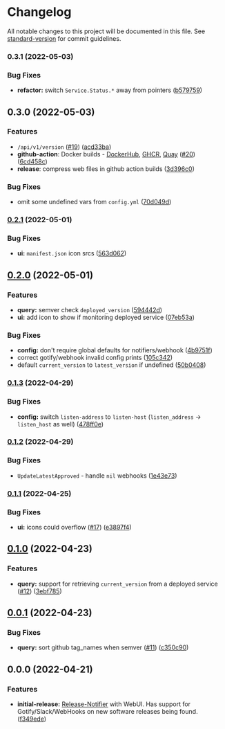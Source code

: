 # Changelog

All notable changes to this project will be documented in this file. See [standard-version](https://github.com/conventional-changelog/standard-version) for commit guidelines.

### 0.3.1 (2022-05-03)


### Bug Fixes

* **refactor:** switch `Service.Status.*` away from pointers ([b579759](https://github.com/hymenaios-io/Hymenaios/commits/b57975925ba1df44889b62cad1bd4ce7eaa9a165))

## 0.3.0 (2022-05-03)


### Features

* `/api/v1/version` ([#19](https://github.com/hymenaios-io/hymenaios/issues/19)) ([acd33ba](https://github.com/hymenaios-io/Hymenaios/commits/acd33ba08a9c8d3c18c390cdf6d48bb57f3628e1))
* **github-action**: Docker builds - [DockerHub](https://hub.docker.com/repository/docker/hymenaios/hymenaios), [GHCR](https://github.com/hymenaios-io/Hymenaios/pkgs/container/hymenaios), [Quay](https://quay.io/repository/hymenaios/hymenaios) ([#20](https://github.com/hymenaios-io/Hymenaios/pull/20)) ([6cd458c](https://github.com/hymenaios-io/Hymenaios/commit/6cd458c36a44856c82daefff36781032673b6272))
* **release**: compress web files in github action builds ([3d396c0](https://github.com/hymenaios-io/Hymenaios/commit/3d396c0e75528c45ebf924f83a0fc26c7788d234))


### Bug Fixes

* omit some undefined vars from `config.yml` ([70d049d](https://github.com/hymenaios-io/Hymenaios/commits/70d049daa37247e4199f1e85d3c4b7e30b356454))

### [0.2.1](https://github.com/hymenaios-io/Hymenaios/compare/0.2.0...0.2.1) (2022-05-01)


### Bug Fixes

* **ui:** `manifest.json` icon srcs ([563d062](https://github.com/hymenaios-io/Hymenaios/commits/563d062f4196391bab37900f5b1ced420052c487))

## [0.2.0](https://github.com/hymenaios-io/Hymenaios/compare/0.1.3...0.2.0) (2022-05-01)


### Features

* **query:** semver check `deployed_version` ([594442d](https://github.com/hymenaios-io/Hymenaios/commits/594442d7e2a19ce1c8d6d791b68ced61c0dad7ed))
* **ui:** add icon to show if monitoring deployed service ([07eb53a](https://github.com/hymenaios-io/Hymenaios/commits/07eb53afe404d4cf2280bbe6fa108007b2bb7fb8))


### Bug Fixes

* **config:** don't require global defaults for notifiers/webhook ([4b9751f](https://github.com/hymenaios-io/Hymenaios/commits/4b9751f6c1d09d1dae5d7600c56f4a9b0df964bf))
* correct gotify/webhook invalid config prints ([105c342](https://github.com/hymenaios-io/Hymenaios/commits/105c3423bd7692fe55a28d35eebd30a933f26989))
* default `current_version` to `latest_version` if undefined ([50b0408](https://github.com/hymenaios-io/Hymenaios/commits/50b04088f93ba53ed04bdda5d0e6c2e7bdbfe468))

### [0.1.3](https://github.com/hymenaios-io/Hymenaios/compare/0.1.2...0.1.3) (2022-04-29)


### Bug Fixes

* **config:** switch `listen-address` to `listen-host` (`listen_address` -> `listen_host` as well) ([478ff0e](https://github.com/hymenaios-io/Hymenaios/commit/478ff0ead7260b5577df504f38c50fa01acc4d09))

### [0.1.2](https://github.com/hymenaios-io/Hymenaios/compare/0.1.1...0.1.2) (2022-04-29)


### Bug Fixes

* `UpdateLatestApproved` - handle `nil` webhooks ([1e43e73](https://github.com/hymenaios-io/Hymenaios/commits/1e43e73b4b12aa59c526974a3537d7286e64c17e))

### [0.1.1](https://github.com/hymenaios-io/Hymenaios/compare/0.1.0...0.1.1) (2022-04-25)


### Bug Fixes

* **ui:** icons could overflow ([#17](https://github.com/hymenaios-io/Hymenaios/issues/17)) ([e3897f4](https://github.com/hymenaios-io/Hymenaios/commits/e3897f419a59395d5c292d0c4e34dfa83e641f11))

## [0.1.0](https://github.com/hymenaios-io/Hymenaios/compare/0.0.1...0.1.0) (2022-04-23)


### Features

* **query:** support for retrieving `current_version` from a deployed service ([#12](https://github.com/hymenaios-io/Hymenaios/issues/12)) ([3ebf785](https://github.com/hymenaios-io/Hymenaios/commits/3ebf785f28595d6a57c4f297155cc4c26d9fe94b))

## [0.0.1](https://github.com/hymenaios-io/Hymenaios/compare/0.0.0...0.0.1) (2022-04-23)


### Bug Fixes

* **query:** sort github tag_names when semver ([#11](https://github.com/hymenaios-io/hymenaios/issues/11)) ([c350c90](https://github.com/hymenaios-io/Hymenaios/commits/c350c90ad67d4a69912671a59200ed610e8b7ab2))

## 0.0.0 (2022-04-21)


### Features

* **initial-release:** [Release-Notifier](https://github.com/JosephKav/Release-Notifier) with WebUI. Has support for Gotify/Slack/WebHooks on new software releases being found. ([f349ede](https://github.com/hymenaios-io/Hymenaios/commit/f349edee99ef54c0f4057abdfb0955b63ee7ce5b))
